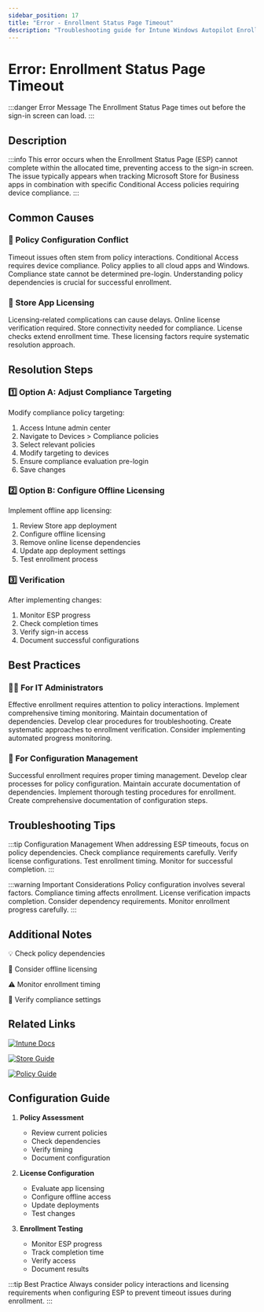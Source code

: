 ```yaml
---
sidebar_position: 17
title: "Error - Enrollment Status Page Timeout"
description: "Troubleshooting guide for Intune Windows Autopilot Enrollment Status Page (ESP) timeout before sign-in"
---
```


# Error: Enrollment Status Page Timeout

:::danger Error Message
The Enrollment Status Page times out before the sign-in screen can load.
:::

## Description

:::info
This error occurs when the Enrollment Status Page (ESP) cannot complete within the allocated time, preventing access to the sign-in screen. The issue typically appears when tracking Microsoft Store for Business apps in combination with specific Conditional Access policies requiring device compliance.
:::

## Common Causes

<div class="card-container">
<div class="cause-card">

### 🔄 Policy Configuration Conflict
Timeout issues often stem from policy interactions. Conditional Access requires device compliance. Policy applies to all cloud apps and Windows. Compliance state cannot be determined pre-login. Understanding policy dependencies is crucial for successful enrollment.

</div>
<div class="cause-card">

### 📱 Store App Licensing
Licensing-related complications can cause delays. Online license verification required. Store connectivity needed for compliance. License checks extend enrollment time. These licensing factors require systematic resolution approach.

</div>
</div>

## Resolution Steps

<div class="steps-container">

### 1️⃣ Option A: Adjust Compliance Targeting
Modify compliance policy targeting:
1. Access Intune admin center
2. Navigate to Devices > Compliance policies
3. Select relevant policies
4. Modify targeting to devices
5. Ensure compliance evaluation pre-login
6. Save changes

### 2️⃣ Option B: Configure Offline Licensing
Implement offline app licensing:
1. Review Store app deployment
2. Configure offline licensing
3. Remove online license dependencies
4. Update app deployment settings
5. Test enrollment process

### 3️⃣ Verification
After implementing changes:
1. Monitor ESP progress
2. Check completion times
3. Verify sign-in access
4. Document successful configurations

</div>

## Best Practices

<div class="card-container">
<div class="practice-card">

### 👨‍💻 For IT Administrators
Effective enrollment requires attention to policy interactions. Implement comprehensive timing monitoring. Maintain documentation of dependencies. Develop clear procedures for troubleshooting. Create systematic approaches to enrollment verification. Consider implementing automated progress monitoring.

</div>
<div class="practice-card">

### 🔄 For Configuration Management
Successful enrollment requires proper timing management. Develop clear processes for policy configuration. Maintain accurate documentation of dependencies. Implement thorough testing procedures for enrollment. Create comprehensive documentation of configuration steps.

</div>
</div>

## Troubleshooting Tips

:::tip Configuration Management
When addressing ESP timeouts, focus on policy dependencies. Check compliance requirements carefully. Verify license configurations. Test enrollment timing. Monitor for successful completion.
:::

:::warning Important Considerations
Policy configuration involves several factors. Compliance timing affects enrollment. License verification impacts completion. Consider dependency requirements. Monitor enrollment progress carefully.
:::

## Additional Notes

<div class="notes-container">

💡 Check policy dependencies

🔄 Consider offline licensing

⚠️ Monitor enrollment timing

📱 Verify compliance settings

</div>

## Related Links

<div class="links-container">

[![Intune Docs](https://img.shields.io/badge/Intune-ESP_Configuration-0078D4?style=for-the-badge&logo=microsoft)](https://docs.microsoft.com/en-us/mem/intune/enrollment/windows-enrollment-status)

[![Store Guide](https://img.shields.io/badge/Windows-Store_Apps-black?style=for-the-badge&logo=microsoft)](https://docs.microsoft.com/en-us/microsoft-store/distribute-offline-apps)

[![Policy Guide](https://img.shields.io/badge/Intune-Conditional_Access-blue?style=for-the-badge&logo=microsoft)](https://docs.microsoft.com/en-us/mem/intune/protect/conditional-access)

</div>

## Configuration Guide

1. **Policy Assessment**
   - Review current policies
   - Check dependencies
   - Verify timing
   - Document configuration

2. **License Configuration**
   - Evaluate app licensing
   - Configure offline access
   - Update deployments
   - Test changes

3. **Enrollment Testing**
   - Monitor ESP progress
   - Track completion time
   - Verify access
   - Document results

:::tip Best Practice
Always consider policy interactions and licensing requirements when configuring ESP to prevent timeout issues during enrollment.
:::
